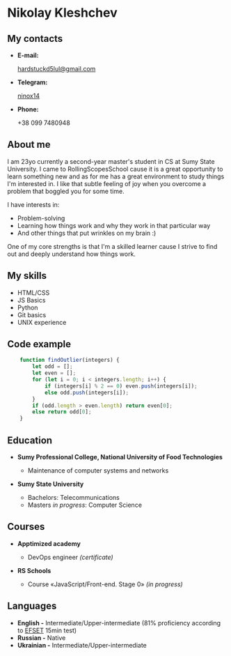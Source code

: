 # Nikolay Kleshchev
## My contacts

* **E-mail:**

    hardstuckd5lul@gmail.com
* **Telegram:**

    [ninox14](https://t.me/ninox14)
* **Phone:**

    +38 099 7480948

## About me

I am 23yo currently a second-year master's student in CS at Sumy State University. I came to RollingScopesSchool cause it is a great opportunity to learn something new and as for me has a great environment to study things I'm interested in.
I like that subtle feeling of joy when you overcome a problem that boggled you for some time.

I have interests in:

 * Problem-solving
 * Learning how things work and why they work in that particular way
 * And other things that put wrinkles on my brain :)

 One of my core strengths is that I'm a skilled learner cause I strive to find out and deeply understand how things work.

## My skills

 * HTML/CSS
 * JS Basics
 * Python
 * Git basics
 * UNIX experience

## Code example

```javascript
    function findOutlier(integers) {
        let odd = [];
        let even = [];
        for (let i = 0; i < integers.length; i++) {
            if (integers[i] % 2 == 0) even.push(integers[i]);
            else odd.push(integers[i]);
        }
        if (odd.length > even.length) return even[0];
        else return odd[0];
    }
```

## Education

 * **Sumy Professional College, National University of Food Technologies**
     - Maintenance of computer systems and networks

 * **Sumy State University**
     - Bachelors: Telecommunications
     - Masters *in progress*: Computer Science

## Courses

* **Apptimized academy**
    - DevOps engineer *(certificate)*

* **RS Schools**
    - Course «JavaScript/Front-end. Stage 0» *(in progress)*

## Languages

* **English -** Intermediate/Upper-intermediate (81% proficiency according to [EFSET](https://www.efset.org/quick-check/) 15min test)
* **Russian -** Native
* **Ukrainian -** Intermediate/Upper-intermediate